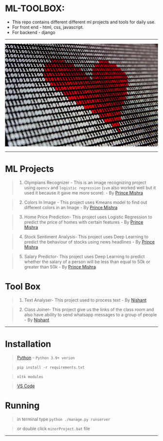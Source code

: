 # ML-TOOLBOX:

- This repo contains different different ml projects and tools for daily use.
- For front end - html, css, javascript.
- For backend - django

---

![This is an image](./assets/bg.jpg)

---

# ML Projects

> 1. Olympians Recognizer - This is an image recognizing project using `opencv` and `logistic regression` (`svm` also worked well but it used it because it gave me more score). - By [Prince Mishra](https://www.linkedin.com/in/prince-mishra-7379101ab/)

> 2. Colors In Image - This project uses Kmeans model to find out different colors in an Image -  By [Prince Mishra](https://www.linkedin.com/in/prince-mishra-7379101ab/)

> 3. Home Price Prediction- This project uses Logistic Regression to predict the price of homes with certain features - By [Prince Mishra](https://www.linkedin.com/in/prince-mishra-7379101ab/)

> 4. Stock Sentiment Analysis- This project uses Deep Learning to predict the behaviour of stocks using news headlines - By [Prince Mishra](https://www.linkedin.com/in/prince-mishra-7379101ab/)

> 5. Salary Predictor- This project uses Deep Learning to predict whether the salary of a person will be less than equal to 50k or greater than 50k - By [Prince Mishra](https://www.linkedin.com/in/prince-mishra-7379101ab/)

# Tool Box

> 1. Text Analyser- This project used to process text - By [Nishant](https://www.linkedin.com/in/nishant-6013b61a3/)

> 2. Class Joiner- This project give us the links of the class room and also have ability to send whatsapp messages to a group of people - By [Nishant](https://www.linkedin.com/in/nishant-6013b61a3/)

---

# Installation

> [Python](https://www.python.org/downloads/) - `Python 3.9+ verion`

> `pip install -r requirements.txt`

> `nltk modules`

> [VS Code](https://code.visualstudio.com/download)

# Running

> in terminal type `python ./manage.py runserver`

> or double click `minorProject.bat` file

---
